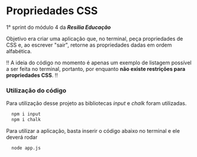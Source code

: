 # Propriedades CSS

 1° sprint do módulo 4 da ***Resilia Educação***

 Objetivo era criar uma aplicação que, no terminal, peça propriedades de CSS e, ao escrever "sair", retorne as propriedades dadas em ordem alfabética.
 
 ‼️ A ideia do código no momento é apenas um exemplo de listagem possível a ser feita no terminal, portanto, por enquanto **não existe restrições para propriedades CSS**. ‼️
 
 ### Utilização do código

Para utilização desse projeto as bibliotecas *input* e *chalk* foram utilizadas.

```bash
  npm i input
  npm i chalk
```
Para utilizar a aplicação, basta inserir o código abaixo no terminal e ele deverá rodar
```bash
  node app.js
```
